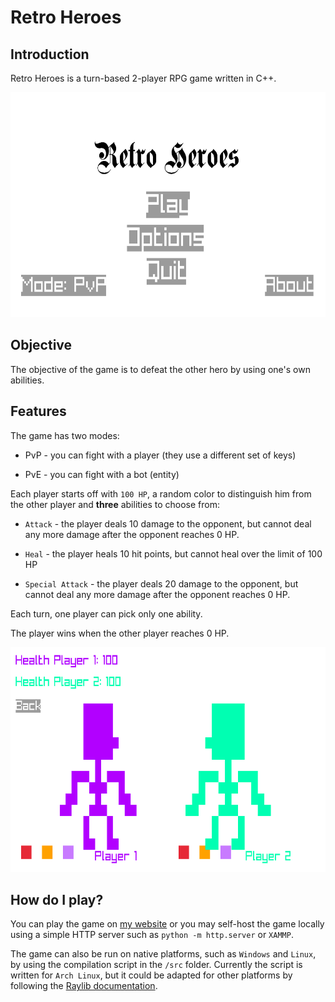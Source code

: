 # Retro Heroes

## Introduction
Retro Heroes is a turn-based 2-player RPG game written in C++.

<p align="center">
    <img src="doc/menu.png" width="640" height="360" />
</p>

## Objective
The objective of the game is to defeat the other hero by using one's own abilities.

## Features

The game has two modes:

* PvP - you can fight with a player (they use a different set of keys)

* PvE - you can fight with a bot (entity)

Each player starts off with `100 HP`, a random color to distinguish him from the other player and **three** abilities to choose from:

* `Attack` - the player deals 10 damage to the opponent, but cannot deal any more damage after the opponent reaches 0 HP.

* `Heal` - the player heals 10 hit points, but cannot heal over the limit of 100 HP

* `Special Attack` - the player deals 20 damage to the opponent, but cannot deal any more damage after the opponent reaches 0 HP.

Each turn, one player can pick only one ability.

The player wins when the other player reaches 0 HP.

<p align="center">
    <img src="doc/gameplay.png" width="640" height="360" />
</p>

## How do I play?

You can play the game on <a href="https://andrewstephen.xyz/retro-heroes">my website</a> or you may self-host the game locally using a simple HTTP server such as `python -m http.server` or `XAMMP`.

The game can also be run on native platforms, such as `Windows` and `Linux`, by using the compilation script in the `/src` folder. Currently the script is written for `Arch Linux`, but it could be adapted for other platforms by following the <a href="https://github.com/raysan5/raylib/wiki#development-platforms">Raylib documentation</a>.
